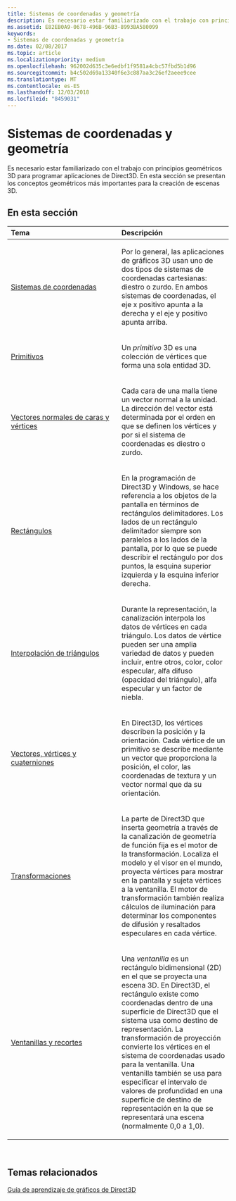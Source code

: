 ```yaml
---
title: Sistemas de coordenadas y geometría
description: Es necesario estar familiarizado con el trabajo con principios geométricos 3D para programar aplicaciones de Direct3D. En esta sección se presentan los conceptos geométricos más importantes para la creación de escenas 3D.
ms.assetid: E82EB0A9-0678-496B-96B3-8993BA580099
keywords:
- Sistemas de coordenadas y geometría
ms.date: 02/08/2017
ms.topic: article
ms.localizationpriority: medium
ms.openlocfilehash: 962002d635c3e6edbf1f9581a4cbc57fbd5b1d96
ms.sourcegitcommit: b4c502d69a13340f6e3c887aa3c26ef2aeee9cee
ms.translationtype: MT
ms.contentlocale: es-ES
ms.lasthandoff: 12/03/2018
ms.locfileid: "8459031"
---
```

# <a name="coordinate-systems-and-geometry"></a>Sistemas de coordenadas y geometría


Es necesario estar familiarizado con el trabajo con principios geométricos 3D para programar aplicaciones de Direct3D. En esta sección se presentan los conceptos geométricos más importantes para la creación de escenas 3D.

## <a name="span-idin-this-sectionspanin-this-section"></a><span id="in-this-section"></span>En esta sección


<table>
<colgroup>
<col width="50%" />
<col width="50%" />
</colgroup>
<thead>
<tr class="header">
<th align="left">Tema</th>
<th align="left">Descripción</th>
</tr>
</thead>
<tbody>
<tr class="odd">
<td align="left"><p><a href="coordinate-systems.md">Sistemas de coordenadas</a></p></td>
<td align="left"><p>Por lo general, las aplicaciones de gráficos 3D usan uno de dos tipos de sistemas de coordenadas cartesianas: diestro o zurdo. En ambos sistemas de coordenadas, el eje x positivo apunta a la derecha y el eje y positivo apunta arriba.</p></td>
</tr>
<tr class="even">
<td align="left"><p><a href="primitives.md">Primitivos</a></p></td>
<td align="left"><p>Un <em>primitivo</em> 3D es una colección de vértices que forma una sola entidad 3D.</p></td>
</tr>
<tr class="odd">
<td align="left"><p><a href="face-and-vertex-normal-vectors.md">Vectores normales de caras y vértices</a></p></td>
<td align="left"><p>Cada cara de una malla tiene un vector normal a la unidad. La dirección del vector está determinada por el orden en que se definen los vértices y por si el sistema de coordenadas es diestro o zurdo.</p></td>
</tr>
<tr class="even">
<td align="left"><p><a href="rectangles.md">Rectángulos</a></p></td>
<td align="left"><p>En la programación de Direct3D y Windows, se hace referencia a los objetos de la pantalla en términos de rectángulos delimitadores. Los lados de un rectángulo delimitador siempre son paralelos a los lados de la pantalla, por lo que se puede describir el rectángulo por dos puntos, la esquina superior izquierda y la esquina inferior derecha.</p></td>
</tr>
<tr class="odd">
<td align="left"><p><a href="triangle-interpolation.md">Interpolación de triángulos</a></p></td>
<td align="left"><p>Durante la representación, la canalización interpola los datos de vértices en cada triángulo. Los datos de vértice pueden ser una amplia variedad de datos y pueden incluir, entre otros, color, color especular, alfa difuso (opacidad del triángulo), alfa especular y un factor de niebla.</p></td>
</tr>
<tr class="even">
<td align="left"><p><a href="vectors--vertices--and-quaternions.md">Vectores, vértices y cuaterniones</a></p></td>
<td align="left"><p>En Direct3D, los vértices describen la posición y la orientación. Cada vértice de un primitivo se describe mediante un vector que proporciona la posición, el color, las coordenadas de textura y un vector normal que da su orientación.</p></td>
</tr>
<tr class="odd">
<td align="left"><p><a href="transforms.md">Transformaciones</a></p></td>
<td align="left"><p>La parte de Direct3D que inserta geometría a través de la canalización de geometría de función fija es el motor de la transformación. Localiza el modelo y el visor en el mundo, proyecta vértices para mostrar en la pantalla y sujeta vértices a la ventanilla. El motor de transformación también realiza cálculos de iluminación para determinar los componentes de difusión y resaltados especulares en cada vértice.</p></td>
</tr>
<tr class="even">
<td align="left"><p><a href="viewports-and-clipping.md">Ventanillas y recortes</a></p></td>
<td align="left"><p>Una <em>ventanilla</em> es un rectángulo bidimensional (2D) en el que se proyecta una escena 3D. En Direct3D, el rectángulo existe como coordenadas dentro de una superficie de Direct3D que el sistema usa como destino de representación. La transformación de proyección convierte los vértices en el sistema de coordenadas usado para la ventanilla. Una ventanilla también se usa para especificar el intervalo de valores de profundidad en una superficie de destino de representación en la que se representará una escena (normalmente 0,0 a 1,0).</p></td>
</tr>
</tbody>
</table>

 

## <a name="span-idrelated-topicsspanrelated-topics"></a><span id="related-topics"></span>Temas relacionados


[Guía de aprendizaje de gráficos de Direct3D](index.md)

 

 




